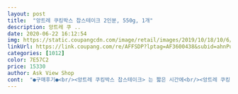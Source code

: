 ```yaml
---
layout: post 
title:  "앙트레 쿠킹박스 찹스테이크 2인분, 550g, 1개" 
description: 앙트레 쿠 ..
date: 2020-06-22 16:12:54 
img: https://static.coupangcdn.com/image/retail/images/2019/10/18/10/6/a4b6beb6-71e1-4cc5-a32b-9c6f9c75aad6.jpg 
linkUrl: https://link.coupang.com/re/AFFSDP?lptag=AF3600438&subid=ahnPublicAsk&pageKey=320547546&itemId=1025762372&vendorItemId=5469085011&traceid=V0-113-c4abee42f7f60143 
categories: [1012] 
color: 7E57C2 
price: 15330 
author: Ask View Shop 
cont:  "●구매후기●<br/><앙트레 쿠킹박스 찹스테이크> 는 짧은 시간에<br/><앙트레 쿠킹박스 찹스테이크>만 먹는다고 할 때<br/><br/> -<br/> -<br/>1.<br/>고기에 흡수지가 들어 있다.<br/>(없다)<br/>2.<br/>고기 핏물이 많다.<br/> (보통이다)<br/>2020.<br/>04.<br/>05<br/>2인분이라고 써있는데 다른 요리와 함께하면 모를까<br/>3.<br/>고기 덩어리 사이즈가 알맞다.<br/> (크다)<br/>4.<br/>파슬리 가루가 있다.<br/> (없다)<br/>5.<br/>비닐포장이다.<br/> (플라스틱 용기 포장이다)<br/>6일날 받았는데 유통기한이 바로 다음날인 7일인 상품이 왔어요.<br/><br/><br/><br/><br/>●●●<br/>가격이나 효율성을 생각해 본다면<br/>간편하게, 빠르게 맛있는 찹스테이크를 만들어 즐길 수 있습니다.<br/><br/>강불로 고기를 앞뒤로 일분 굽다<br/>강불로 소스 넣고 일분 볶고 끝<br/>강불로 야채 넣고 이분 볶아주다<br/>강불로 예열하고<br/>결과는,<br/>고기 덩어리는 크지않아요.<br/><br/>고기 자체가 부드럽지는 않고 그냥 부채살  그... <br/> 특유의 질김이 있긴 있습니다 신랑이 또 사면 가만 안둔다고... <br/> ㅋ 이 돈으로 삽겹을 사라고 ... <br/> 난 맛있는데 .<br/>.<br/> 소스가 맛있어서 전 완죤 맛있게  이 고기가 이세상에서 마지막 고기다 생각하고 흡입했습니다 ㅎ<br/>고기 핏물을 닦아낼 키친타올과 후라이팬만 있음 됩니다.<br/><br/>고기는 수입육에 부채살이라 힘줄이 다소 있어요.<br/><br/>고기도 깍뚝썰기로 잘라져있고<br/>구매가격; 10930₩<br/>구매하고 냉장고에 넣어놓고 다른거 먹다가 깜박 해서 유통기한이 하루 지나서 만들었는데  하루지나도 전혀 이상하지 않습니다<br/>그런데 고기에 흡수지가 들어있는데도 핏물이 왜케 많이 나오는지ㅠ<br/>기타과당 발효식초 정제소금 설탕}<br/>기타과당 스테이크 베이스 설탕<br/>나쁘지 않은 선택 같아요.<br/><br/>나중에 소스까지 뿌릴 것을 생각해서<br/>다른 가니쉬도 없이 만들었는데도 맛있게 먹었답니다.<br/><br/>다음 세일때 다시 한번 시켜보면 답 나오겠죠<br/>대신 힘줄이나 하얀부분이 고기마다 다 붙어있었어요;;;<br/>동봉된 레시피에는 고기를 볶다가 야채를 넣으라는데<br/>마늘, 적양파, 파프리카, 양송이 등의 야채에<br/>마리네이드까지 해서 접시가 따로 필요없었거든요<br/>맛없음 다신 안사먹자 다짐하고 요리시작<br/>맛을 봐가면서 조금만 뿌렸는데도 맛있었습니다.<br/><br/>맛이 괜찮아서 맘이 풀렸습니다^^<br/>먹어보니 괜찮아서 재구매했습니다.<br/><br/>밀키트의 장점에 충실한 상품이라고 생각합니다.<br/><br/>발라낸게 고기 두덩이 양 나오더라구요ㅠ 뭐 고기는 복불복이겠죠.<br/><br/>발효식초 정제소금<br/>배불리 먹을 양이라고 해도 되겠어요.<br/><br/>배송일자; 2020/05/31 새벽<br/>사실 요상품 전에 프레꺼 먼저 해먹어봤는데 차이점이 몇가지 있어요.<br/><br/>사실 첨에 받았을 때 유통기한 하루 남은 상품이라 맘 상했는데<br/>생각보다 익히는데 시간이 걸려서<br/>세일하길래 바로 질렀는데 이래서 세일했나봐요;;;;<br/>세일할때 싸게 사서 받은 날 바로 해먹으면 문제 없겠지만<br/>소고기를 먼저 넣으면 오래 볶게되어 질겨질 것 같아서요.<br/><br/>소스가 적당한 단맛과 새콤한 맛이라 그렇게 자극적이지 않고 입에 찹찹 붙습니다 맛있다는 말입니다!! ㅋㅋ<br/>소식가 아닌, 일반 성인 1인이<br/>솔직하게 쓰는 구매후기입니다<br/>스테이크소스 12.<br/>2% [ 정제수<br/>시식한 우리 식구들 입맛에는 요상품이 더 맛있다네요<br/>씹는 맛을 즐기신다면 그냥 드셔도 무방하나<br/>아이들이 먹을거라서 질길까봐 가위로 다 잘라냈더니<br/>아이들이 안질기고 맛있데요.<br/> 정말 소스까지 싹다 먹었어요.<br/><br/>야채팩이 워낙 충실하고 양도 실해서<br/>약 5시간 후 낮에 볶아서 먹었습니다.<br/><br/>약속이 있어 빨리 나가야 한다는 아이의 시간에 맞추느라<br/>양송이 (국산)<br/>역시 만드는거 개 쉽고 편리합니다.<br/> 이래서 밀키트밀키트 하나 봅니다.<br/> 고기도 스멜 안 나고 신선하네요.<br/> 근데 기름이<br/>온전히 밀키트에 들어있는 재료만으로<br/>올리브포마스오일 6%<br/>요리 시간은 진짜 초스피드에요!!<br/>요리설명서에는 마리네이드 하라고 안 써있지만<br/>요리하는 제 입장에선 조금더 편리한 프레를 선호하지만<br/>요즘 밀키트에 눈을 떠서 하나씩 하나씩 사 먹어보는 중입니다.<br/>  ㅋㅋ 과연 맛이 있을지 고민고민 하다가 오예  갑자기 세일을 하길래 냅다 구매했습니다<br/>원재료;  소고기 부채살( 미국산)43.<br/>4%<br/>유통기한 임박한 상품이라 세일한게 사실이라면<br/>유통기한: 2020/06/02<br/>이번엔 밥 반찬으로 먹으려고요<br/>있어서 저는 좀 띠어 내고 사용했습니다.<br/> 고기 볶다가 야채 볶고 소스 넣어서 졸여주면 끝입니다!!<br/>저는 반대로 야채를 볶다가 고기를 뒤에 넣었습니다.<br/><br/>저는 앙트레 찹스테이크가 고기 상태도, 맛도 더 나았어요.<br/><br/>저는 야들야들한 고기를 좋아해서<br/>저는 정말 맛있게 먹었는데 신랑은 보통이라고 하네요 고기가 좀 질기다고 .<br/>.<br/> 이가 할매 치아처럼 부실한 나도 질기다고 못 느끼고 잘 먹었는데 .<br/>.<br/>  신랑은 일반적인 느낌을 말하는거 같습니다;;<br/>저도 쿠팡을 통해 새벽배송을 받아<br/>적양파 (국내산)<br/>전에 쿠팡판매 다른 브랜드의 찹스테이크도 먹어봤는데<br/>제값주고 샀는데 담날까지인 상품이 온다면... <br/>.<br/>.<br/>화딱지 나겠죠?<br/>제조일자; 2020/05/29<br/>좀 덜 질길까 싶어 저는 솔트와 올리브오일로 마리네이드했어요.<br/><br/>주문일자; 2020/05/30<br/>직접 고른 소고기보다야 다소 질긴 부분도 있긴 하지만<br/>참고하시어 좋은 구매 하시기 바랍니다<br/>찹스테이크 만들기에 필요한 재료는 다 갖췄습니다.<br/><br/>찹스테이크는 저장 해두어야겠습니다 ㅋ단다리 둘째는 고기고기 달라고 난동을 부리고 맛있다고 아주 좋아합니다.<br/> 어이도 잘 먹어서 나중에 또 구매하려고 합니다<br/>찹스테이크로만 먹기엔 12인용이라<br/>천일염( 호주산) ]<br/>청피망( 국산)<br/>키친타올 8장 썼어요.<br/> 흡수지 없었으면 더썼겠죠?<br/>토마토케찹{토마토페이스트<br/>토마토페이스트( 외국산)<br/>파슬리 가루 뿌려놨더니 음식점서 파는거 같다네요ㅋ<br/>파슬리가루 뿌리는 것도 깜빡 잊고<br/>펑소 같으면 함께 곁들여줄 감자구이나<br/>평균평균 이상의 요리를 맛볼 수 있다는<br/>프레는 핏물도 적당히 나오고<br/>플라스틱 용기에다 키친타올 깔고 핏물빼고<br/>하루 남은 상품치곤 고기나 야채는 괜찮았어요.<br/><br/>한번 먹어보니 편리해서 저는 종종 구매하고 싶네요.<br/> 고기도 먹고 야채도 먹고 원성분 보면 안 좋은 것도 없고 마음에 듭니다 재료가 착해서 또 구매해서 먹어야겠습니다!!<br/>허브솔트<br/>허브솔트, 스테이크소스, 파슬리가루와 올리브오일까지<br/>허브솔트와 올리브오일에 버무려서 냉장고에 넣었다가<br/>허브솔트의 양도 많아서 다 넣으면 짜겠더라고요.<br/><br/>혼합간장[ 탈지대두 (외국산)<br/>홍파프리카( 국산)<br/>후다닥 근사한 점심을 차려낼 수 있었으니까요.<br/><br/>힘줄과 지방부분을 최대한 제거하고 조리했어요.<br/><br/>" 
---
```

